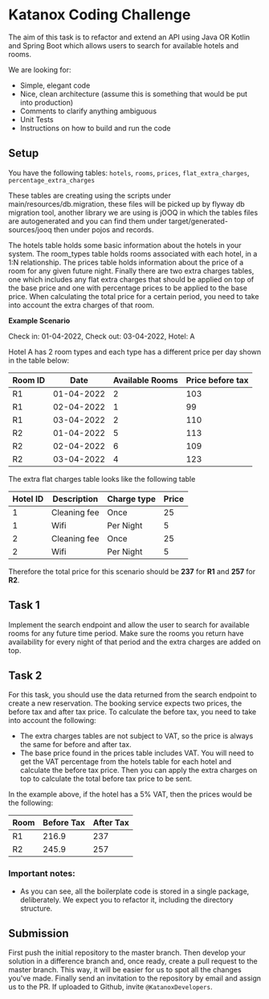 # Katanox Coding Challenge

The aim of this task is to refactor and extend an API using Java OR Kotlin and Spring Boot which allows users to search for
available hotels and rooms.

We are looking for:

- Simple, elegant code
- Nice, clean architecture (assume this is something that would be put into production)
- Comments to clarify anything ambiguous
- Unit Tests
- Instructions on how to build and run the code

## Setup

You have the following tables: `hotels`, `rooms`, `prices`, `flat_extra_charges`, `percentage_extra_charges`

These tables are creating using the scripts under main/resources/db.migration, these files will be picked up by flyway db migration tool,
another library we are using is jOOQ in which the tables files are autogenerated and you can find them under 
target/generated-sources/jooq then under pojos and records.

The hotels table holds some basic information about the hotels in your system. The room_types table holds rooms
associated with each hotel, in a 1:N relationship. The prices table holds information about the price of a room for any
given future night. Finally there are two extra charges tables, one which includes any flat extra charges that should be
applied on top of the base price and one with percentage prices to be applied to the base price. When calculating the
total price for a certain period, you need to take into account the extra charges of that room.

**Example Scenario**

Check in: 01-04-2022, Check out: 03-04-2022, Hotel: A

Hotel A has 2 room types and each type has a different price per day shown in the table below:

| **Room ID** | **Date**       | **Available Rooms** | **Price before tax** |
|---------|------------|-----------------|------------------|
| R1      | 01-04-2022 | 2               | 103              |
| R1      | 02-04-2022 | 1               | 99               |
| R1      | 03-04-2022 | 2               | 110              |
| R2      | 01-04-2022 | 5               | 113              |
| R2      | 02-04-2022 | 6               | 109              |
| R2      | 03-04-2022 | 4               | 123              |

The extra flat charges table looks like the following table

| Hotel ID | Description  | Charge type | Price |
|----------|--------------|-------------|-------|
| 1        | Cleaning fee | Once        | 25    |
| 1        | Wifi         | Per Night   | 5     |
| 2        | Cleaning fee | Once        | 25    |
| 2        | Wifi         | Per Night   | 5     |

Therefore the total price for this scenario should be **237** for **R1** and **257** for **R2**.

## Task 1

Implement the search endpoint and allow the user to search for available rooms for any future time period. Make sure the
rooms you return have availability for every night of that period and the extra charges are added on top.

## Task 2

For this task, you should use the data returned from the search endpoint to create a new reservation. The booking
service expects two prices, the before tax and after tax price. To calculate the before tax, you need to take into
account the following:

- The extra charges tables are not subject to VAT, so the price is always the same for before and after tax.
- The base price found in the prices table includes VAT. You will need to get the VAT percentage from the hotels table for each
hotel and calculate the before tax price. Then you can apply the extra charges on top to calculate the total before tax
price to be sent.

In the example above, if the hotel has a 5% VAT, then the prices would be the following:

| Room | Before Tax | After Tax |
|------|------------|-----------|
| R1   | 216.9      | 237       |
| R2   | 245.9      | 257       |

### Important notes:
- As you can see, all the boilerplate code is stored in a single package, deliberately. We expect you to refactor it,
including the directory structure.
  
## Submission 
First push the initial repository to the master branch. Then develop your solution in a difference branch and, once ready,
create a pull request to the master branch. This way, it will be easier for us to spot all the changes you've made.
Finally send an invitation to the repository by email and assign us to the PR. 
If uploaded to Github, invite `@KatanoxDevelopers`.